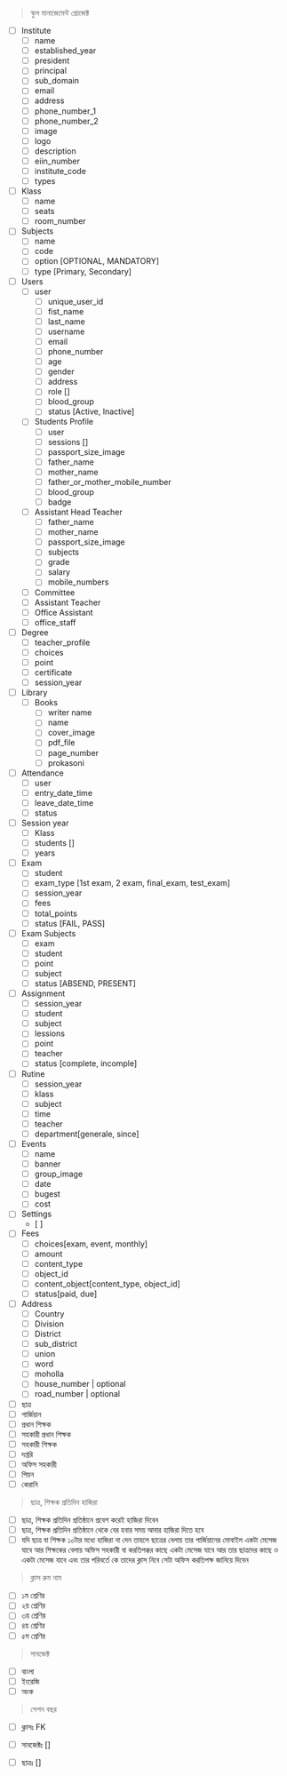 > স্কুল মানাজেমেন্ট প্রোজেক্ট

- [ ] Institute
  - [ ] name
  - [ ] established_year
  - [ ] president
  - [ ] principal
  - [ ] sub_domain
  - [ ] email
  - [ ] address
  - [ ] phone_number_1
  - [ ] phone_number_2
  - [ ] image
  - [ ] logo
  - [ ] description
  - [ ] eiin_number
  - [ ] institute_code
  - [ ] types
- [ ] Klass
  - [ ] name
  - [ ] seats
  - [ ] room_number
- [ ] Subjects
  - [ ] name
  - [ ] code 
  - [ ] option [OPTIONAL, MANDATORY]
  - [ ] type [Primary, Secondary]
- [ ] Users
  - [ ] user
    - [ ] unique_user_id
    - [ ] fist_name
    - [ ] last_name
    - [ ] username
    - [ ] email
    - [ ] phone_number
    - [ ] age
    - [ ] gender
    - [ ] address
    - [ ] role []
    - [ ] blood_group
    - [ ] status [Active, Inactive]
  - [ ] Students Profile
    - [ ] user
    - [ ] sessions []
    - [ ] passport_size_image
    - [ ] father_name
    - [ ] mother_name
    - [ ] father_or_mother_mobile_number
    - [ ] blood_group
    - [ ] badge
  - [ ] Assistant Head Teacher
    - [ ] father_name
    - [ ] mother_name
    - [ ] passport_size_image
    - [ ] subjects
    - [ ] grade
    - [ ] salary
    - [ ] mobile_numbers
  - [ ] Committee
  - [ ] Assistant Teacher
  - [ ] Office Assistant
  - [ ] office_staff

- [ ] Degree
  - [ ] teacher_profile
  - [ ] choices
  - [ ] point
  - [ ] certificate
  - [ ] session_year

- [ ] Library
  - [ ] Books
    - [ ] writer name
    - [ ] name
    - [ ] cover_image
    - [ ] pdf_file
    - [ ] page_number
    - [ ] prokasoni
- [ ] Attendance
  - [ ] user
  - [ ] entry_date_time
  - [ ] leave_date_time
  - [ ] status
- [ ] Session year
  - [ ] Klass
  - [ ] students []
  - [ ] years
- [ ] Exam
  - [ ] student
  - [ ] exam_type [1st exam, 2 exam, final_exam, test_exam]
  - [ ] session_year
  - [ ] fees
  - [ ] total_points
  - [ ] status [FAIL, PASS]
- [ ] Exam Subjects
  - [ ] exam
  - [ ] student
  - [ ] point
  - [ ] subject
  - [ ] status [ABSEND, PRESENT]
- [ ] Assignment
  - [ ] session_year
  - [ ] student
  - [ ] subject
  - [ ] lessions
  - [ ] point
  - [ ] teacher
  - [ ] status [complete, incomple]
- [ ] Rutine
  - [ ] session_year
  - [ ] klass
  - [ ] subject
  - [ ] time
  - [ ] teacher
  - [ ] department[generale, since]
- [ ] Events
  - [ ] name
  - [ ] banner
  - [ ] group_image
  - [ ] date
  - [ ] bugest
  - [ ] cost
- [ ] Settings
  - [ ] 
- [ ] Fees
  - [ ] choices[exam, event, monthly]
  - [ ] amount
  - [ ] content_type
  - [ ] object_id
  - [ ] content_object[content_type, object_id]
  - [ ] status[paid, due]
- [ ] Address
  - [ ] Country
  - [ ] Division
  - [ ] District
  - [ ] sub_district
  - [ ] union
  - [ ] word
  - [ ] moholla
  - [ ] house_number | optional
  - [ ] road_number | optional

- [ ] ছাত্র
- [ ] গার্জিয়ান
- [ ] প্রধান শিক্ষক
- [ ] সহকারী প্রধান শিক্ষক
- [ ] সহকারী শিক্ষক
- [ ] দপ্তরি
- [ ] অফিস সহকারী
- [ ] পিয়ন
- [ ] কেরানি

> ছাত্র, শিক্ষক প্রতিদিন হাজিরা
- [ ] ছাত্র, শিক্ষক প্রতিদিন প্রতিষ্ঠানে প্রবেশ করেই হাজিরা দিবেন
- [ ] ছাত্র, শিক্ষক প্রতিদিন প্রতিষ্ঠানে থেকে বের হবার সময় আবার হাজিরা দিতে হবে
- [ ] যদি ছাত্র বা শিক্ষক ১০টার মধ্যে হাজিরা না দেন তাহলে ছাত্রের বেলায় তার গার্জিয়ানের মোবাইল একটা  মেসেজ যাবে আর শিক্ষকের বেলায় অফিস সহকারী বা করতিপক্কর কাছে একটা মেসেজ যাবে আর তার ছাত্রদের কাছে ও একটা মেসেজ যাবে এবং তার পরিবর্তে কে তাদের ক্লাস নিবে সেটা অফিস করতিপক্ষ জানিয়ে দিবেন

> ক্লাস রুম নাম
- [ ] ১ম শ্রেণির
- [ ] ২য় শ্রেণির
- [ ] ৩য় শ্রেণির
- [ ] ৪য় শ্রেণির
- [ ] ৫ম শ্রেণির

> সাবজেক্ট
- [ ] বাংলা
- [ ] ইংরেজি
- [ ] অংক

> সেশন বছর
- [ ] ক্লাসঃ FK
- [ ] সাবজেক্টঃ []
- [ ] ছাত্রঃ []


